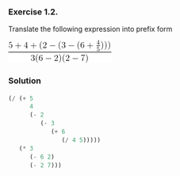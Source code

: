 ### Exercise 1.2.
Translate the following expression into prefix form

![Equation](equation.gif)

### Solution
```scheme
(/ (+ 5
      4
      (- 2
         (- 3
            (+ 6
               (/ 4 5)))))
   (* 3
      (- 6 2)
      (- 2 7)))
```
